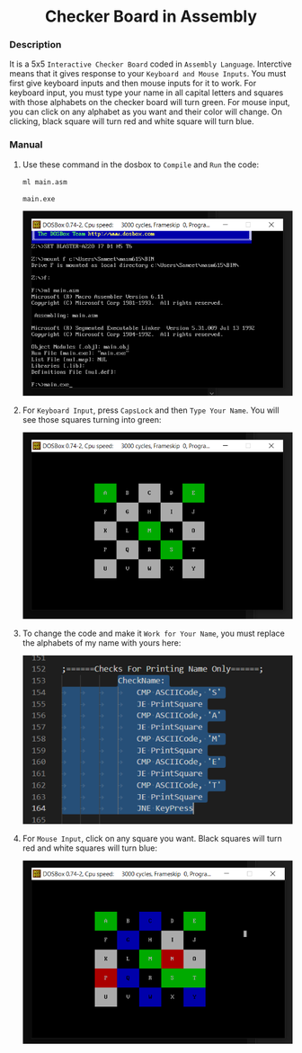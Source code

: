 <h1 align="center">Checker Board in Assembly</h1>

### Description
It is a 5x5 `Interactive Checker Board` coded in `Assembly Language`. Interctive means that it gives response to your `Keyboard and Mouse Inputs`. You must first give keyboard inputs and then mouse inputs for it to work. For keyboard input, you must type your name in all capital letters and squares with those alphabets on the checker board will turn green. For mouse input, you can click on any alphabet as you want and their color will change. On clicking, black square will turn red and white square will turn blue.

### Manual
1) Use these command in the dosbox to `Compile` and `Run` the code:
    ```
    ml main.asm
    ```
    ```
    main.exe
    ```
    
    <div align="center">
      <img src = "https://github.com/SameetAsadullah/Checker-Board-in-Assembly/blob/main/extras/commands-ss.png" alt = "" width="600px"/>
    </div>

2) For `Keyboard Input`, press `CapsLock` and then `Type Your Name`. You will see those squares turning into green:
    <div align="center">
      <img src = "https://github.com/SameetAsadullah/Checker-Board-in-Assembly/blob/main/extras/working-ss-1.png" alt = "" width="600px"/>
    </div>
    
3) To change the code and make it `Work for Your Name`, you must replace the alphabets of my name with yours here:
    <div align="center">
      <img src = "https://github.com/SameetAsadullah/Checker-Board-in-Assembly/blob/main/extras/code-ss.png" alt = "" width="600px"/>
    </div>
    
4) For `Mouse Input`, click on any square you want. Black squares will turn red and white squares will turn blue:
    <div align="center">
      <img src = "https://github.com/SameetAsadullah/Checker-Board-in-Assembly/blob/main/extras/working-ss-2.png" alt = "" width="600px"/>
    </div>
